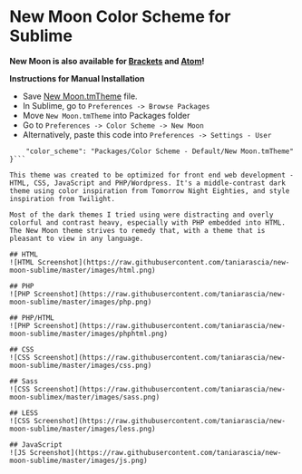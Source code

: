 New Moon Color Scheme for Sublime
===========================

**New Moon is also available for [Brackets](https://github.com/taniarascia/new-moon) and [Atom](https://github.com/taniarascia/new-moon-atom-syntax)!**

**Instructions for Manual Installation**

* Save [New Moon.tmTheme](https://github.com/taniarascia/new-moon-sublime/blob/master/New%20Moon.tmTheme) file.
* In Sublime, go to `Preferences -> Browse Packages`
* Move `New Moon.tmTheme` into Packages folder
* Go to `Preferences -> Color Scheme -> New Moon`
* Alternatively, paste this code into `Preferences -> Settings - User`

```{
	"color_scheme": "Packages/Color Scheme - Default/New Moon.tmTheme"
}```

This theme was created to be optimized for front end web development - HTML, CSS, JavaScript and PHP/Wordpress. It's a middle-contrast dark theme using color inspiration from Tomorrow Night Eighties, and style inspiration from Twilight. 

Most of the dark themes I tried using were distracting and overly colorful and contrast heavy, especially with PHP embedded into HTML. The New Moon theme strives to remedy that, with a theme that is pleasant to view in any language.

## HTML
![HTML Screenshot](https://raw.githubusercontent.com/taniarascia/new-moon-sublime/master/images/html.png)

## PHP
![PHP Screenshot](https://raw.githubusercontent.com/taniarascia/new-moon-sublime/master/images/php.png)

## PHP/HTML
![PHP Screenshot](https://raw.githubusercontent.com/taniarascia/new-moon-sublime/master/images/phphtml.png)

## CSS
![CSS Screenshot](https://raw.githubusercontent.com/taniarascia/new-moon-sublime/master/images/css.png)

## Sass
![CSS Screenshot](https://raw.githubusercontent.com/taniarascia/new-moon-sublimex/master/images/sass.png)

## LESS
![CSS Screenshot](https://raw.githubusercontent.com/taniarascia/new-moon-sublime/master/images/less.png)

## JavaScript
![JS Screenshot](https://raw.githubusercontent.com/taniarascia/new-moon-sublime/master/images/js.png)
